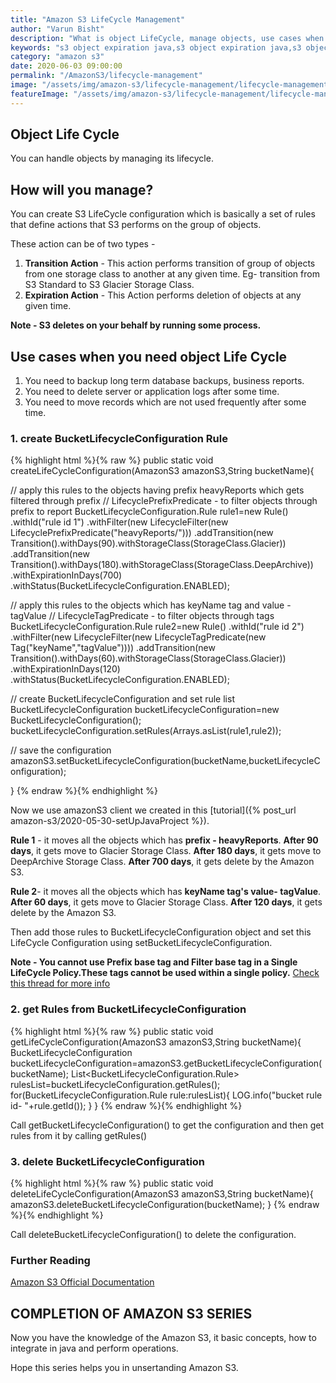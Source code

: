 ```yaml
---
title: "Amazon S3 LifeCycle Management"
author: "Varun Bisht"
description: "What is object LifeCycle, manage objects, use cases when you need object life cycle and how to manage objects using java sdk."
keywords: "s3 object expiration java,s3 object expiration java,s3 object expiration java,set lifecycle policy,aws s3 lifecycle example,get-bucket-lifecycle-configuration,s3 object lifecycle java"
category: "amazon s3"
date: 2020-06-03 09:00:00
permalink: "/AmazonS3/lifecycle-management"
image: "/assets/img/amazon-s3/lifecycle-management/lifecycle-management.jpg"
featureImage: "/assets/img/amazon-s3/lifecycle-management/lifecycle-management.jpg"
---
```

## Object Life Cycle
You can handle objects by managing its lifecycle.
## How will you manage?
You can create S3 LifeCycle configuration which is basically a set of rules that define actions that S3 performs on the group of objects.

These action can be of two types -
1. **Transition Action** -
This action performs transition of group of objects from one storage class to another at any given time.
Eg- transition from S3 Standard to S3 Glacier Storage Class.
2. **Expiration Action** -
This Action performs deletion of objects at any given time.

**Note - S3 deletes on your behalf by running some process.**

## Use cases when you need object Life Cycle

1. You need to backup long term database backups, business reports.
2. You need to delete server or application logs after some time.
3. You need to move records which are not used frequently after some time.

### 1. create BucketLifecycleConfiguration Rule
{% highlight html %}{% raw %}
public static void createLifeCycleConfiguration(AmazonS3 amazonS3,String bucketName){

  // apply this rules to the objects having prefix heavyReports which gets filtered through prefix
  // LifecyclePrefixPredicate - to filter objects through prefix to report
  BucketLifecycleConfiguration.Rule rule1=new Rule()
      .withId("rule id 1")
      .withFilter(new LifecycleFilter(new LifecyclePrefixPredicate("heavyReports/")))
      .addTransition(new Transition().withDays(90).withStorageClass(StorageClass.Glacier))
      .addTransition(new Transition().withDays(180).withStorageClass(StorageClass.DeepArchive))
      .withExpirationInDays(700)
      .withStatus(BucketLifecycleConfiguration.ENABLED);


  // apply this rules to the objects which has keyName tag and value - tagValue
  // LifecycleTagPredicate - to filter objects through tags
  BucketLifecycleConfiguration.Rule rule2=new Rule()
      .withId("rule id 2")
      .withFilter(new LifecycleFilter(new LifecycleTagPredicate(new Tag("keyName","tagValue"))))
      .addTransition(new Transition().withDays(60).withStorageClass(StorageClass.Glacier))
      .withExpirationInDays(120)
      .withStatus(BucketLifecycleConfiguration.ENABLED);

  // create BucketLifecycleConfiguration and set rule list
  BucketLifecycleConfiguration bucketLifecycleConfiguration=new BucketLifecycleConfiguration();
  bucketLifecycleConfiguration.setRules(Arrays.asList(rule1,rule2));

  // save the configuration
  amazonS3.setBucketLifecycleConfiguration(bucketName,bucketLifecycleConfiguration);

}
{% endraw %}{% endhighlight %}

Now we use amazonS3 client we created in this [tutorial]({% post_url amazon-s3/2020-05-30-setUpJavaProject %}).

**Rule 1** - it moves all the objects which has **prefix - heavyReports**. **After 90 days**, it gets move to Glacier Storage Class. **After 180 days**, it gets move to DeepArchive Storage Class. **After 700 days**, it gets delete by the Amazon S3.

**Rule 2**- it moves all the objects which has **keyName tag's value- tagValue**. **After 60 days**, it gets move to Glacier Storage Class. **After 120 days**, it gets delete by the Amazon S3.

Then add those rules to BucketLifecycleConfiguration object and set this LifeCycle Configuration using setBucketLifecycleConfiguration.

**Note - You cannot use Prefix base tag and Filter base tag in a Single LifeCycle Policy.These tags cannot be used within a single policy.**
<a href="https://forums.aws.amazon.com/thread.jspa?threadID=266960">Check this thread for more info</a>

### 2. get Rules from BucketLifecycleConfiguration

{% highlight html %}{% raw %}
public static void getLifeCycleConfiguration(AmazonS3 amazonS3,String bucketName){
    BucketLifecycleConfiguration bucketLifecycleConfiguration=amazonS3.getBucketLifecycleConfiguration(bucketName);
    List<BucketLifecycleConfiguration.Rule> rulesList=bucketLifecycleConfiguration.getRules();
    for(BucketLifecycleConfiguration.Rule rule:rulesList){
      LOG.info("bucket rule id- "+rule.getId());
    }
  }
{% endraw %}{% endhighlight %}

Call getBucketLifecycleConfiguration() to get the configuration and then get rules from it by calling getRules()

### 3. delete BucketLifecycleConfiguration

{% highlight html %}{% raw %}
public static void deleteLifeCycleConfiguration(AmazonS3 amazonS3,String bucketName){
    amazonS3.deleteBucketLifecycleConfiguration(bucketName);
  }
{% endraw %}{% endhighlight %}

Call deleteBucketLifecycleConfiguration() to delete the configuration.

### Further Reading

<a href="https://docs.aws.amazon.com/s3/index.html">Amazon S3 Official Documentation</a>

## COMPLETION OF AMAZON S3 SERIES

Now you have the knowledge of the Amazon S3, it basic concepts, how to integrate in java and perform operations.

Hope this series helps you in unsertanding Amazon S3.
